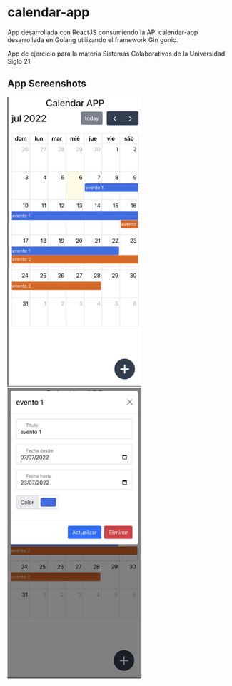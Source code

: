# calendar-app

App desarrollada con ReactJS consumiendo la API calendar-app desarrollada en Golang utilizando el framework Gin gonic.

App de ejercicio para la materia Sistemas Colaborativos de la Universidad Siglo 21

## App Screenshots

<div>
<img src="doc-assets/calendario.png" alt="calendario" title="calendario" width="300" />
</div>
<div>
<img src="doc-assets/ver-evento.png" alt="modal ver evento" title="mdoal ver evento" width="300" />
</div>